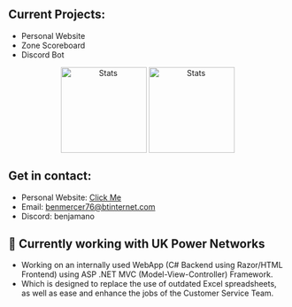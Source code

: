 ## Current Projects:

* Personal Website
* Zone Scoreboard
* Discord Bot

<div align="center">
  <img align="center" src="http://github-profile-summary-cards.vercel.app/api/cards/profile-details?username=benjamano&theme=react" height="155em" alt="Stats"/>
  <img align="center" src="http://github-profile-summary-cards.vercel.app/api/cards/productive-time?username=benjamano&theme=react" height="155em" alt="Stats"/>
</div>

## Get in contact:

+ Personal Website: [Click Me](https://benmercer.pythonanywhere.com/redirect=Github)
+ Email: benmercer76@btinternet.com
+ Discord: benjamano

## 💼 Currently working with UK Power Networks
* Working on an internally used WebApp (C# Backend using Razor/HTML Frontend) using ASP .NET MVC (Model-View-Controller) Framework. 
* Which is designed to replace the use of outdated Excel spreadsheets, as well as ease and enhance the jobs of the Customer Service Team.

<!--
**benjamano/benjamano** is a ✨ _special_ ✨ repository because its `README.md` (this file) appears on your GitHub profile.

Here are some ideas to get you started:

- 🔭 I’m currently working on ...
- 🌱 I’m currently learning ...
- 👯 I’m looking to collaborate on ...
- 🤔 I’m looking for help with ...
- 💬 Ask me about ...
- 📫 How to reach me: ...
- 😄 Pronouns: ...
- ⚡ Fun fact: ...
-->
